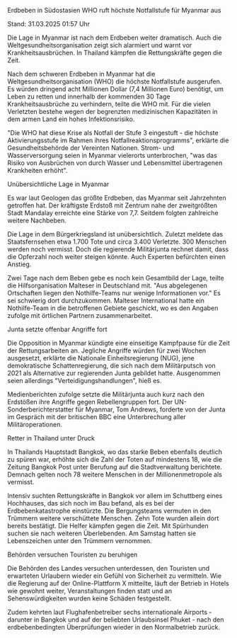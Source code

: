 
Erdbeben in Südostasien
WHO ruft höchste Notfallstufe für Myanmar aus


Stand: 31.03.2025 01:57 Uhr


Die Lage in Myanmar ist nach dem Erdbeben weiter dramatisch. Auch die Weltgesundheitsorganisation zeigt sich alarmiert und warnt vor Krankheitsausbrüchen. In Thailand kämpfen die Rettungskräfte gegen die Zeit.



Nach dem schweren Erdbeben in Myanmar hat die Weltgesundheitsorganisation (WHO) die höchste Notfallstufe ausgerufen. Es würden dringend acht Millionen Dollar (7,4 Millionen Euro) benötigt, um Leben zu retten und innerhalb der kommenden 30 Tage Krankheitsausbrüche zu verhindern, teilte die WHO mit. Für die vielen Verletzten bestehe wegen der begrenzten medizinischen Kapazitäten in dem armen Land ein hohes Infektionsrisiko.


"Die WHO hat diese Krise als Notfall der Stufe 3 eingestuft - die höchste Aktivierungsstufe im Rahmen ihres Notfallreaktionsprogramms", erklärte die Gesundheitsbehörde der Vereinten Nationen. Strom- und Wasserversorgung seien in Myanmar vielerorts unterbrochen, "was das Risiko von Ausbrüchen von durch Wasser und Lebensmittel übertragenen Krankheiten erhöht".

Unübersichtliche Lage in Myanmar


Es war laut Geologen das größte Erdbeben, das Myanmar seit Jahrzehnten getroffen hat. Der kräftigste Erdstoß mit Zentrum nahe der zweitgrößten Stadt Mandalay erreichte eine Stärke von 7,7. Seitdem folgten zahlreiche weitere Nachbeben.


Die Lage in dem Bürgerkriegsland ist unübersichtlich. Zuletzt meldete das Staatsfernsehen etwa 1.700 Tote und circa 3.400 Verletzte. 300 Menschen werden noch vermisst. Doch die regierende Militärjunta rechnet damit, dass die Opferzahl noch weiter steigen könnte. Auch Experten befürchten einen Anstieg.


Zwei Tage nach dem Beben gebe es noch kein Gesamtbild der Lage, teilte die Hilfsorganisation Malteser in Deutschland mit. "Aus abgelegenen Ortschaften liegen den Nothilfe-Teams nur wenige Informationen vor." Es sei schwierig dort durchzukommen. Malteser International hatte ein Nothilfe-Team in die betroffenen Gebiete geschickt, wo es den Angaben zufolge mit örtlichen Partnern zusammenarbeitet.

Junta setzte offenbar Angriffe fort


Die Opposition in Myanmar kündigte eine einseitige Kampfpause für die Zeit der Rettungsarbeiten an. Jegliche Angriffe würden für zwei Wochen ausgesetzt, erklärte die Nationale Einheitsregierung (NUG), jene demokratische Schattenregierung, die sich nach dem Militärputsch von 2021 als Alternative zur regierenden Junta gebildet hatte. Ausgenommen seien allerdings "Verteidigungshandlungen", hieß es.


Medienberichten zufolge setzte die Militärjunta auch kurz nach den Erdstößen ihre Angriffe gegen Rebellengruppen fort. Der UN-Sonderberichterstatter für Myanmar, Tom Andrews, forderte von der Junta im Gespräch mit der britischen BBC eine Unterbrechung aller Militäroperationen.

Retter in Thailand unter Druck


In Thailands Hauptstadt Bangkok, wo das starke Beben ebenfalls deutlich zu spüren war, erhöhte sich die Zahl der Toten auf mindestens 18, wie die Zeitung Bangkok Post unter Berufung auf die Stadtverwaltung berichtete. Demnach gelten noch 78 weitere Menschen in der Millionenmetropole als vermisst.


Intensiv suchten Rettungskräfte in Bangkok vor allem im Schuttberg eines Hochhauses, das sich noch im Bau befand, als es bei der Erdbebenkatastrophe einstürzte. Die Bergungsteams vermuten in den Trümmern weitere verschüttete Menschen. Zehn Tote wurden allein dort bereits bestätigt. Die Helfer kämpfen gegen die Zeit. Mit Spürhunden suchen sie nach weiteren Überlebenden. Am Samstag hatten sie Lebenszeichen unter den Trümmern vernommen.

Behörden versuchen Touristen zu beruhigen


Die Behörden des Landes versuchen unterdessen, den Touristen und erwarteten Urlaubern wieder ein Gefühl von Sicherheit zu vermitteln. Wie die Regierung auf der Online-Plattform X mitteilte, läuft der Betrieb in Hotels wie gewohnt weiter, Veranstaltungen finden statt und an Sehenswürdigkeiten wurden keine Schäden festgestellt. 


Zudem kehrten laut Flughafenbetreiber sechs internationale Airports - darunter in Bangkok und auf der beliebten Urlaubsinsel Phuket - nach den erdbebenbedingten Überprüfungen wieder in den Normalbetrieb zurück.

